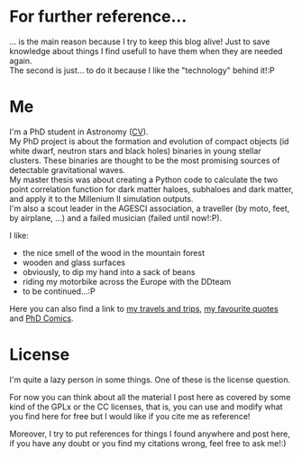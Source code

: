 <!-- 
.. link: 
.. description: 
.. tags: personal
.. date: 2013/08/14 16:59:33
.. title: About
.. slug: about
-->

# For further reference...

... is the main reason because I try to keep this blog alive! Just to save knowledge about things I find usefull to have them when they are needed again.    
The second is just... to do it because I like the "technology" behind it!:P


# Me

I'm a PhD student in Astronomy ([CV](curriculum-vitae.html)).    
My PhD project is about the formation and evolution of compact objects (id white dwarf, neutron stars and black holes) binaries in young stellar clusters. These binaries are thought to be the most promising sources of detectable gravitational waves.    
My master thesis was about creating a Python code to calculate the two point correlation function for dark matter haloes, subhaloes and dark matter, and apply it to the Millenium II simulation outputs.    
I'm also a scout leader in the AGESCI association, a traveller (by moto, feet, by airplane, ...) and a failed musician (failed until now!:P).

I like:

* the nice smell of the wood in the mountain forest
* wooden and glass surfaces
* obviously, to dip my hand into a sack of beans
* riding my motorbike across the Europe with the DDteam
* to be continued...:P

Here you can also find a link to [my travels and trips](my-travels.html), [my favourite quotes](my-favourite-quotes.html) and [PhD Comics](my-favourite-phd-comics.html).

<!--<details>
<summary>-->
# License
<!--</summary>-->
I'm quite a lazy person in some things. One of these is the license question.

For now you can think about all the material I post here as covered by some kind of the GPLx or the CC licenses, that is, you can use and modify what you find here for free but I would like if you cite me as reference!

Moreover, I try to put references for things I found anywhere and post here, if you have any doubt or you find my citations wrong, feel free to ask me!:)
<!--</details>-->